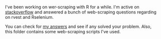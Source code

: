 I've been working on wer-scraping with R for a while. I'm active on [stackoverflow](https://stackoverflow.com/users/6037369/yifu-yan) and answered a bunch of web-scraping questions regarding on rvest and Rselenium. 

You can check for [my answers](https://stackoverflow.com/users/6037369/yifu-yan?tab=answers) and see if any solved your problem. Also, this folder contains some web-scraping scripts I've used.


